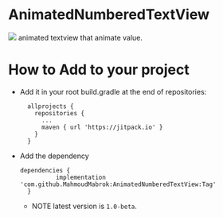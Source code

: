 # AnimatedNumberedTextView
[![](https://jitpack.io/v/MahmoudMabrok/AnimatedNumberedTextView.svg)](https://jitpack.io/#MahmoudMabrok/AnimatedNumberedTextView)
animated textview that animate value.

# How to Add to your project 
- Add it in your root build.gradle at the end of repositories:
  ```
    allprojects {
      repositories {
        ...
        maven { url 'https://jitpack.io' }
      }
    }
  ``` 
- Add the dependency
  ```
  dependencies {
            implementation 'com.github.MahmoudMabrok:AnimatedNumberedTextView:Tag'
    }
  ```
  - NOTE latest version is `1.0-beta`.  

